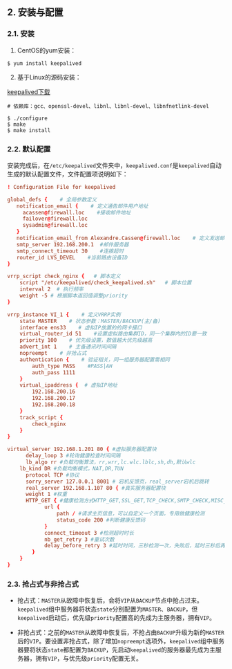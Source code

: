 ## 2. 安装与配置

### 2.1. 安装

1. CentOS的yum安装：

```
$ yum install keepalived
```

2. 基于Linux的源码安装：

[keepalived下载](https://www.keepalived.org/download.html)

```shell
# 依赖库：gcc、openssl-devel、libnl、libnl-devel、libnfnetlink-devel

$ ./configure
$ make
$ make install
```

### 2.2. 默认配置

安装完成后，在`/etc/keepalived`文件夹中，`keepalived.conf`是`keepalived`自动生成的默认配置文件，文件配置项说明如下：

```conf
! Configuration File for keepalived

global_defs {    # 全局参数定义
   notification_email {    # 定义通告邮件用户地址
     acassen@firewall.loc    #接收邮件地址
     failover@firewall.loc
     sysadmin@firewall.loc
   }
   notification_email_from Alexandre.Cassen@firewall.loc    # 定义发送邮件地址
   smtp_server 192.168.200.1  #邮件服务器
   smtp_connect_timeout 30    #连接超时
   router_id LVS_DEVEL    #当前路由设备ID
}

vrrp_script check_nginx {   # 脚本定义
    script "/etc/keepalived/check_keepalived.sh"   # 脚本位置
    interval 2  # 执行频率
    weight -5 # 根据脚本返回值调整priority
}

vrrp_instance VI_1 {    # 定义VRRP实例
    state MASTER    # 状态参数：MASTER/BACKUP(主/备)
    interface ens33    # 虚拟IP放置的的网卡接口
    virtual_router_id 51    #设置虚拟路由集群ID，同一个集群内的ID要一致
    priority 100    # 优先级设置，数值越大优先级越高
    advert_int 1    # 主备通讯时间间隔
    nopreempt    # 非抢占式
    authentication {    # 验证相关，同一组服务器配置需相同
        auth_type PASS    #PASS|AH
        auth_pass 1111
    }
    virtual_ipaddress {  # 虚拟IP地址
        192.168.200.16
        192.168.200.17
        192.168.200.18
    }
    track_script {
        check_nginx
    }
}

virtual_server 192.168.1.201 80 { #虚拟服务器配置块
	  delay_loop 3 #轮询健康检查时间间隔
	  lb_algo rr #负载均衡算法，rr,wrr,lc.wlc.lblc,sh,dh,默认wlc
    lb_kind DR #负载均衡模式，NAT,DR,TUN
	  protocol TCP #协议
	  sorry_server 127.0.0.1 8001 # 宕机反馈页，real_server宕机后跳转
	  real_server 192.168.1.107 80 { #真实服务器配置块
   	  weight 1 #权重
   	  HTTP_GET { #健康检测方式HTTP_GET,SSL_GET,TCP_CHECK,SMTP_CHECK,MISC_CHECK
   	    	url {
   	    		path / #请求主页信息，可以自定义一个页面，专用做健康检测
   	    		status_code 200	#判断健康反馈码
   	    	}
   	    	connect_timeout 3 #检测超时时长
   	    	nb_get_retry 3 #重试次数
   	    	delay_before_retry 3 #延时时间，三秒检测一次，失败后，延时三秒后再次检测，失败三次后，判断为下线状态
   		}
   	}
}
```

### 2.3. 抢占式与非抢占式

* 抢占式：`MASTER`从故障中恢复后，会将`VIP`从`BACKUP`节点中抢占过来。`keepalived`组中服务器将状态`state`分别配置为`MASTER`、`BACKUP`，但`keepalived`启动后，优先级`priority`配置高的先成为主服务器，拥有`VIP`。

* 非抢占式：之前的`MASTER`从故障中恢复后，不抢占由`BACKUP`升级为新的`MASTER`后的`VIP`。要设置非抢占式，除了增加`nopreempt`选项外，`keepalived`组中服务器要将状态`state`都配置为`BACKUP`，先启动`keepalived`的服务器最先成为主服务器，拥有`VIP`，与优先级`priority`配置无关。
